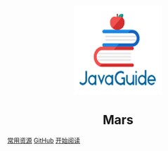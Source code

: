 <p align="center">
<img src="./images/logo.png" width="200" height="200"/>
</p>
<h1 align="center">Mars</h1>

[常用资源](https://shimo.im/docs/MuiACIg1HlYfVxrj/)
[GitHub](https://github.com/Snailclimb/JavaGuide-Interview)
[开始阅读](#javaguide-interview)




